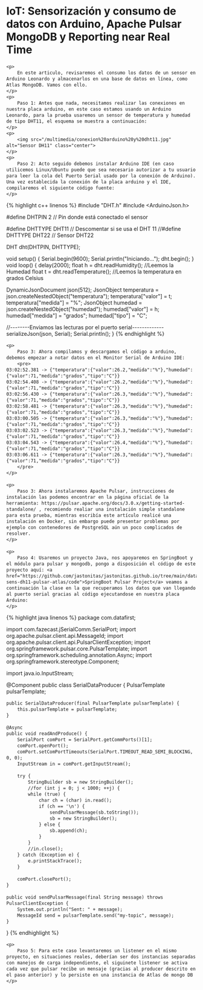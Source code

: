 <html>
<head>
	<title>Tutorial de consumo de datos de un sensor en Arduino Leonardo hacia Atlas MongoDB</title>
</head>
<body>
	<h1>IoT: Sensorización y consumo de datos con Arduino, Apache Pulsar MongoDB y Reporting near Real Time</h1>
	
	<p>
		En este articulo, revisaremos el consumo los datos de un sensor en Arduino Leonardo y almacenarlos en una base de datos en línea, como Atlas MongoDB. Vamos con ello.
	</p>	
	<p>
		Paso 1: Antes que nada, necesitamos realizar las conexiones en nuestra placa arduino, en este caso estamos usando un Arduino Leonardo, para la prueba usaremos un sensor de temperatura y humedad de tipo DHT11, el esquema se muestra a continuación:
	</p>
	<p>
		<img src="/multimedia/conexion%20arduino%20y%20dht11.jpg" alt="Sensor DH11" class="center">
	</p>
	<p>
		Paso 2: Acto seguido debemos instalar Arduino IDE (en caso utilicemos Linux/Ubuntu puede que sea necesario autorizar a tu usuario para leer la cola del Puerto Serial usado por la conexión de Arduino). Una vez establecida la conexión de la placa arduino y el IDE, compilaremos el siguiente código fuente:
	</p>

{% highlight c++  linenos %}
#include "DHT.h"
#include <ArduinoJson.h>

#define DHTPIN 2     // Pin donde está conectado el sensor

#define DHTTYPE DHT11   // Descomentar si se usa el DHT 11
//#define DHTTYPE DHT22   // Sensor DHT22

DHT dht(DHTPIN, DHTTYPE);

void setup() {
  Serial.begin(9600);
  Serial.println("Iniciando...");
  dht.begin();
}
void loop() {
  delay(2000);
  float h = dht.readHumidity(); //Leemos la Humedad
  float t = dht.readTemperature(); //Leemos la temperatura en grados Celsius

  DynamicJsonDocument json(512);
  JsonObject temperatura = json.createNestedObject("temperatura");
  temperatura["valor"] = t;
  temperatura["medida"] = "%";
  JsonObject humedad = json.createNestedObject("humedad");
  humedad["valor"] = h;
  humedad["medida"] = "grados";
  humedad["tipo"] = "C";

  //--------Enviamos las lecturas por el puerto serial-------------
  serializeJson(json, Serial);
  Serial.println();
}
{% endhighlight %}

	<p>
		Paso 3: Ahora compilamos y descargamos el código a arduino, debemos empezar a notar datos en el Monitor Serial de Arduino IDE:
		<pre>
	03:02:52.381 -> {"temperatura":{"valor":26.2,"medida":"%"},"humedad":{"valor":71,"medida":"grados","tipo":"C"}}
	03:02:54.408 -> {"temperatura":{"valor":26.2,"medida":"%"},"humedad":{"valor":71,"medida":"grados","tipo":"C"}}
	03:02:56.430 -> {"temperatura":{"valor":26.3,"medida":"%"},"humedad":{"valor":71,"medida":"grados","tipo":"C"}}
	03:02:58.481 -> {"temperatura":{"valor":26.3,"medida":"%"},"humedad":{"valor":71,"medida":"grados","tipo":"C"}}
	03:03:00.505 -> {"temperatura":{"valor":26.3,"medida":"%"},"humedad":{"valor":71,"medida":"grados","tipo":"C"}}
	03:03:02.523 -> {"temperatura":{"valor":26.3,"medida":"%"},"humedad":{"valor":71,"medida":"grados","tipo":"C"}}
	03:03:04.543 -> {"temperatura":{"valor":26.4,"medida":"%"},"humedad":{"valor":71,"medida":"grados","tipo":"C"}}
	03:03:06.611 -> {"temperatura":{"valor":26.3,"medida":"%"},"humedad":{"valor":71,"medida":"grados","tipo":"C"}}
		</pre>
	</p>

	<p>
		Paso 3: Ahora instalaremos Apache Pulsar, instrucciones de instalación las podemos encontrar en la página oficial de la herramienta: https://pulsar.apache.org/docs/3.0.x/getting-started-standalone/ , recomiendo realiar una instalación simple standalone para esta prueba, mientras escribía este artículo realicé una instalación en Docker, sin embargo puede presentar problemas por ejemplo con contenedores de PostgreSQL aún un poco complicados de resolver.
	</p>
	
	<p>
		Paso 4: Usaremos un proyecto Java, nos apoyaremos en SpringBoot y el módulo para pulsar y mongodb, pongo a disposición el código de este proyecto aquí: <a href="https://github.com/jastonitas/jastonitas.github.io/tree/main/data/iot-sens-dh11-pulsar-atlas/code">SpringBoot Pulsar Project</a> veamos a continuación la clase en la que recuperamos los datos que van llegando al puerto serial gracias al código ejecutandose en nuestra placa Arduino:
	</p>

{% highlight java linenos %}
package com.datafirst;

import com.fazecast.jSerialComm.SerialPort;
import org.apache.pulsar.client.api.MessageId;
import org.apache.pulsar.client.api.PulsarClientException;
import org.springframework.pulsar.core.PulsarTemplate;
import org.springframework.scheduling.annotation.Async;
import org.springframework.stereotype.Component;

import java.io.InputStream;

@Component
public class SerialDataProducer {
    PulsarTemplate pulsarTemplate;

    public SerialDataProducer(final PulsarTemplate pulsarTemplate) {
        this.pulsarTemplate = pulsarTemplate;
    }

    @Async
    public void readAndProduce() {
        SerialPort comPort = SerialPort.getCommPorts()[1];
        comPort.openPort();
        comPort.setComPortTimeouts(SerialPort.TIMEOUT_READ_SEMI_BLOCKING, 0, 0);
        InputStream in = comPort.getInputStream();

        try {
            StringBuilder sb = new StringBuilder();
            //for (int j = 0; j < 1000; ++j) {
            while (true) {
                char ch = (char) in.read();
                if (ch == '\n') {
                    sendPulsarMessage(sb.toString());
                    sb = new StringBuilder();
                } else {
                    sb.append(ch);
                }
            }
            //in.close();
        } catch (Exception e) {
            e.printStackTrace();
        }

        comPort.closePort();
    }

    public void sendPulsarMessage(final String message) throws PulsarClientException {
        System.out.println("Sent: " + message);
        MessageId send = pulsarTemplate.send("my-topic", message);
    }
}
{% endhighlight %}

	<p>
		Paso 5: Para este caso levantaremos un listener en el mismo proyecto, en situaciones reales, deberían ser dos instancias separadas con manejos de carga independiente, el siguinete listener se activa cada vez que pulsar recibe un mensaje (gracias al producer descrito en el paso anterior) y lo persiste en una instancia de Atlas de mongo DB
	</p>

</body>
</html>
